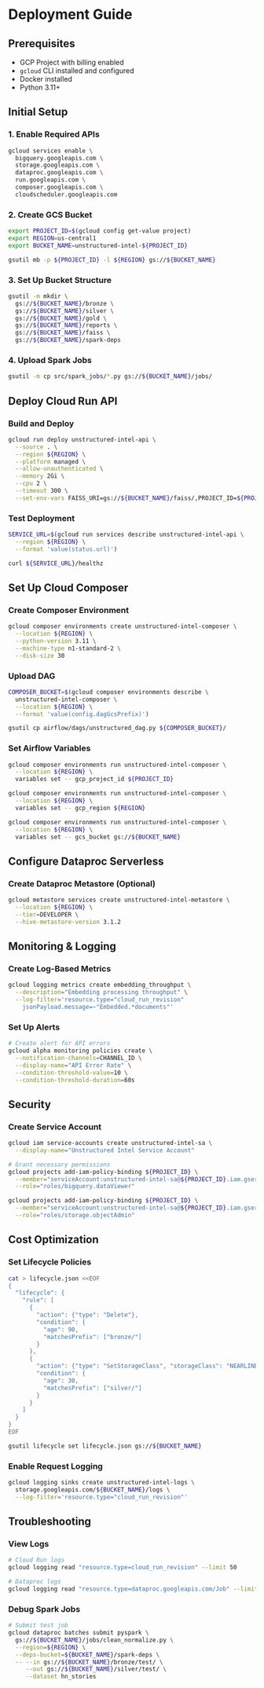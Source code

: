 # Deployment Guide

## Prerequisites

- GCP Project with billing enabled
- `gcloud` CLI installed and configured
- Docker installed
- Python 3.11+

## Initial Setup

### 1. Enable Required APIs

```bash
gcloud services enable \
  bigquery.googleapis.com \
  storage.googleapis.com \
  dataproc.googleapis.com \
  run.googleapis.com \
  composer.googleapis.com \
  cloudscheduler.googleapis.com
```

### 2. Create GCS Bucket

```bash
export PROJECT_ID=$(gcloud config get-value project)
export REGION=us-central1
export BUCKET_NAME=unstructured-intel-${PROJECT_ID}

gsutil mb -p ${PROJECT_ID} -l ${REGION} gs://${BUCKET_NAME}
```

### 3. Set Up Bucket Structure

```bash
gsutil -m mkdir \
  gs://${BUCKET_NAME}/bronze \
  gs://${BUCKET_NAME}/silver \
  gs://${BUCKET_NAME}/gold \
  gs://${BUCKET_NAME}/reports \
  gs://${BUCKET_NAME}/faiss \
  gs://${BUCKET_NAME}/spark-deps
```

### 4. Upload Spark Jobs

```bash
gsutil -m cp src/spark_jobs/*.py gs://${BUCKET_NAME}/jobs/
```

## Deploy Cloud Run API

### Build and Deploy

```bash
gcloud run deploy unstructured-intel-api \
  --source . \
  --region ${REGION} \
  --platform managed \
  --allow-unauthenticated \
  --memory 2Gi \
  --cpu 2 \
  --timeout 300 \
  --set-env-vars FAISS_URI=gs://${BUCKET_NAME}/faiss/,PROJECT_ID=${PROJECT_ID}
```

### Test Deployment

```bash
SERVICE_URL=$(gcloud run services describe unstructured-intel-api \
  --region ${REGION} \
  --format 'value(status.url)')

curl ${SERVICE_URL}/healthz
```

## Set Up Cloud Composer

### Create Composer Environment

```bash
gcloud composer environments create unstructured-intel-composer \
  --location ${REGION} \
  --python-version 3.11 \
  --machine-type n1-standard-2 \
  --disk-size 30
```

### Upload DAG

```bash
COMPOSER_BUCKET=$(gcloud composer environments describe \
  unstructured-intel-composer \
  --location ${REGION} \
  --format 'value(config.dagGcsPrefix)')

gsutil cp airflow/dags/unstructured_dag.py ${COMPOSER_BUCKET}/
```

### Set Airflow Variables

```bash
gcloud composer environments run unstructured-intel-composer \
  --location ${REGION} \
  variables set -- gcp_project_id ${PROJECT_ID}

gcloud composer environments run unstructured-intel-composer \
  --location ${REGION} \
  variables set -- gcp_region ${REGION}

gcloud composer environments run unstructured-intel-composer \
  --location ${REGION} \
  variables set -- gcs_bucket gs://${BUCKET_NAME}
```

## Configure Dataproc Serverless

### Create Dataproc Metastore (Optional)

```bash
gcloud metastore services create unstructured-intel-metastore \
  --location ${REGION} \
  --tier=DEVELOPER \
  --hive-metastore-version 3.1.2
```

## Monitoring & Logging

### Create Log-Based Metrics

```bash
gcloud logging metrics create embedding_throughput \
  --description="Embedding processing throughput" \
  --log-filter='resource.type="cloud_run_revision" 
    jsonPayload.message=~"Embedded.*documents"'
```

### Set Up Alerts

```bash
# Create alert for API errors
gcloud alpha monitoring policies create \
  --notification-channels=CHANNEL_ID \
  --display-name="API Error Rate" \
  --condition-threshold-value=10 \
  --condition-threshold-duration=60s
```

## Security

### Create Service Account

```bash
gcloud iam service-accounts create unstructured-intel-sa \
  --display-name="Unstructured Intel Service Account"

# Grant necessary permissions
gcloud projects add-iam-policy-binding ${PROJECT_ID} \
  --member="serviceAccount:unstructured-intel-sa@${PROJECT_ID}.iam.gserviceaccount.com" \
  --role="roles/bigquery.dataViewer"

gcloud projects add-iam-policy-binding ${PROJECT_ID} \
  --member="serviceAccount:unstructured-intel-sa@${PROJECT_ID}.iam.gserviceaccount.com" \
  --role="roles/storage.objectAdmin"
```

## Cost Optimization

### Set Lifecycle Policies

```bash
cat > lifecycle.json <<EOF
{
  "lifecycle": {
    "rule": [
      {
        "action": {"type": "Delete"},
        "condition": {
          "age": 90,
          "matchesPrefix": ["bronze/"]
        }
      },
      {
        "action": {"type": "SetStorageClass", "storageClass": "NEARLINE"},
        "condition": {
          "age": 30,
          "matchesPrefix": ["silver/"]
        }
      }
    ]
  }
}
EOF

gsutil lifecycle set lifecycle.json gs://${BUCKET_NAME}
```

### Enable Request Logging

```bash
gcloud logging sinks create unstructured-intel-logs \
  storage.googleapis.com/${BUCKET_NAME}/logs \
  --log-filter='resource.type="cloud_run_revision"'
```

## Troubleshooting

### View Logs

```bash
# Cloud Run logs
gcloud logging read "resource.type=cloud_run_revision" --limit 50

# Dataproc logs
gcloud logging read "resource.type=dataproc.googleapis.com/Job" --limit 50
```

### Debug Spark Jobs

```bash
# Submit test job
gcloud dataproc batches submit pyspark \
  gs://${BUCKET_NAME}/jobs/clean_normalize.py \
  --region=${REGION} \
  --deps-bucket=${BUCKET_NAME}/spark-deps \
  -- --in gs://${BUCKET_NAME}/bronze/test/ \
     --out gs://${BUCKET_NAME}/silver/test/ \
     --dataset hn_stories
```
